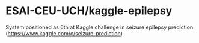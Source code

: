 ESAI-CEU-UCH/kaggle-epilepsy
============================

System positioned as 6th at Kaggle challenge in seizure epilepsy prediction
(https://www.kaggle.com/c/seizure-prediction).
